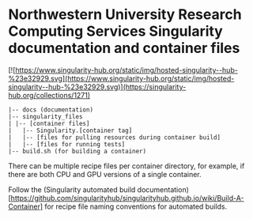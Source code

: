 # Northwestern University Research Computing Services Singularity documentation and container files

[![https://www.singularity-hub.org/static/img/hosted-singularity--hub-%23e32929.svg](https://www.singularity-hub.org/static/img/hosted-singularity--hub-%23e32929.svg)](https://singularity-hub.org/collections/1271)

```
|-- docs (documentation)
|-- singularity_files
| |-- [container files]
|   |-- Singularity.[container tag]
|   |-- [files for pulling resources during container build]
|   |-- [files for running tests]
|-- build.sh (for building a container)
```

There can be multiple recipe files per container directory, for example, if there are both CPU and GPU versions of a single container.

Follow the (Singularity automated build documentation)[https://github.com/singularityhub/singularityhub.github.io/wiki/Build-A-Container] for recipe file naming conventions for automated builds.
